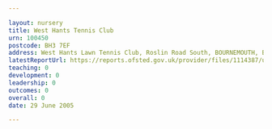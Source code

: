 ```yaml
---

layout: nursery
title: West Hants Tennis Club
urn: 100450
postcode: BH3 7EF
address: West Hants Lawn Tennis Club, Roslin Road South, BOURNEMOUTH, BH3 7EF
latestReportUrl: https://reports.ofsted.gov.uk/provider/files/1114387/urn/100450.pdf
teaching: 0
development: 0
leadership: 0
outcomes: 0
overall: 0
date: 29 June 2005

---
```

